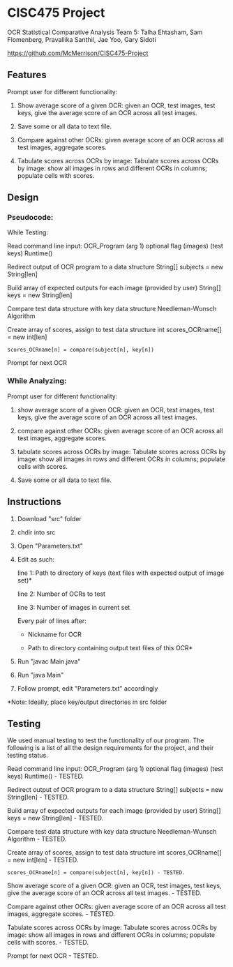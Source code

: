 # CISC475 Project
OCR Statistical Comparative Analysis
Team 5: Talha Ehtasham, Sam Flomenberg, Pravallika Santhil, Jae Yoo, Gary Sidoti


https://github.com/McMerrison/CISC475-Project 


## Features
Prompt user for different functionality:

1) Show average score of a given OCR: given an OCR, test images, test keys, give the average score of an OCR across all test images.

2) Save some or all data to text file.

3) Compare against other OCRs: given average score of an OCR across all test images, aggregate scores.

4) Tabulate scores across OCRs by image: Tabulate scores across OCRs by image: show all images in rows and different OCRs in columns; populate cells with scores.

## Design
### Pseudocode: 
While Testing:

Read command line input: OCR_Program (arg 1) optional flag (images) (test keys)
	Runtime()
	
Redirect output of OCR program to a data structure 
	String[] subjects = new String[len]
	
Build array of expected outputs for each image (provided by user)
	String[] keys = new String[len]
	
Compare test data structure with key data structure
	Needleman-Wunsch Algorithm
	
Create array of scores, assign to test data structure
	int scores_OCRname[] = new int[len]
	
	scores_OCRname[n] = compare(subject[n], key[n])
Prompt for next OCR



### While Analyzing:
Prompt user for different functionality:

1) show average score of a given OCR: given an OCR, test images, test keys, give the average score of an OCR across all test images.

2) compare against other OCRs: given average score of an OCR across all test images, aggregate scores.

3) tabulate scores across OCRs by image: Tabulate scores across OCRs by image: show all images in rows and different OCRs in columns; populate cells with scores.

4) Save some or all data to text file.

## Instructions
1. Download "src" folder

2. chdir into src

4. Open "Parameters.txt"

5. Edit as such:
	
	line 1: Path to directory of keys (text files with expected output of image set)*
	
	line 2: Number of OCRs to test
	
	line 3: Number of images in current set
	
	Every pair of lines after: 
	
	- Nickname for OCR 
	
	- Path to directory containing output text files of this OCR*
	

6. Run "javac Main.java"
7. Run "java Main"

8. Follow prompt, edit "Parameters.txt" accordingly

*Note: Ideally, place key/output directories in src folder


## Testing

We used manual testing to test the functionality of our program. The following is a list of all the design requirements for the project, and their testing status.

Read command line input: OCR_Program (arg 1) optional flag (images) (test keys)
	Runtime() - TESTED.
	
Redirect output of OCR program to a data structure 
	String[] subjects = new String[len] - TESTED.
	
Build array of expected outputs for each image (provided by user)
	String[] keys = new String[len] - TESTED.
	
Compare test data structure with key data structure
	Needleman-Wunsch Algorithm - TESTED.
	
Create array of scores, assign to test data structure
	int scores_OCRname[] = new int[len] - TESTED.
	
	scores_OCRname[n] = compare(subject[n], key[n]) - TESTED.
	
Show average score of a given OCR: given an OCR, test images, test keys, give the average score of an OCR across all test images.  - TESTED.

Compare against other OCRs: given average score of an OCR across all test images, aggregate scores.  - TESTED.

Tabulate scores across OCRs by image: Tabulate scores across OCRs by image: show all images in rows and different OCRs in columns; populate cells with scores.  - TESTED.

Prompt for next OCR  - TESTED.
